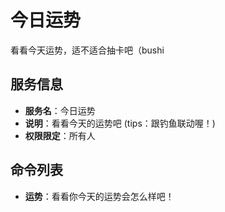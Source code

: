 # 今日运势

看看今天运势，适不适合抽卡吧（bushi

## 服务信息

- **服务名**：今日运势
- **说明**：看看今天的运势吧 (tips：跟钓鱼联动喔！)
- **权限限定**：所有人

## 命令列表

- **运势**：看看你今天的运势会怎么样吧！
